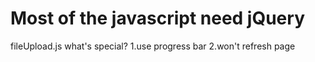 Most of the javascript need jQuery
======================================
fileUpload.js
what's special?
1.use progress bar
2.won't refresh page
